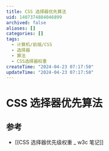 ```yaml
---
title: CSS 选择器优先算法
uid: 1407374884046899
archived: false
aliases: []
categories: []
tags:
  - 计算机/前端/CSS
  - 选择器
  - 算法
  - CSS选择器权重
createTime: "2024-04-23 07:17:50"
updateTime: "2024-04-23 07:17:50"
---
```


# CSS 选择器优先算法

## 参考

- [[CSS 选择器优先级权重 _ w3c 笔记]]

